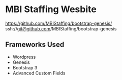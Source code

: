 MBI Staffing Wesbite 
=================
https://github.com/MBIStaffing/bootstrap-genesis/
ssh://git@github.com/MBIStaffing/bootstrap-genesis

Frameworks Used
----------------------------------
- Wordpress
- Genesis 
- Bootstrap 3
- Advanced Custom Fields
